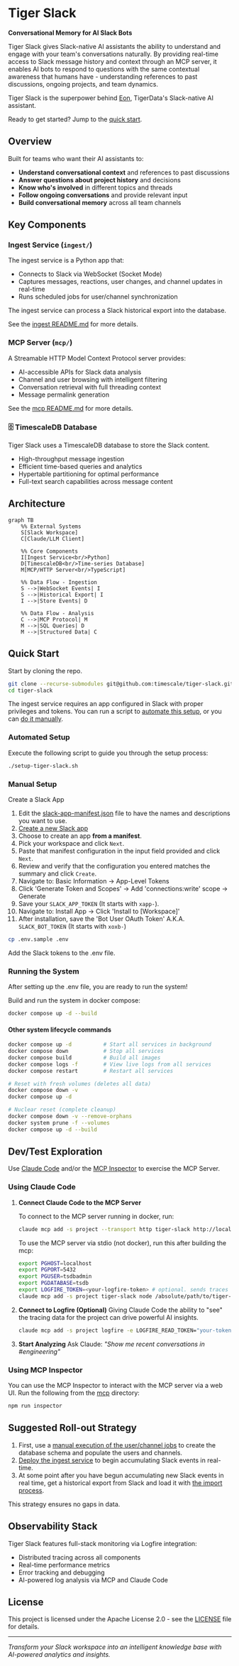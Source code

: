 # Tiger Slack

**Conversational Memory for AI Slack Bots**

Tiger Slack gives Slack-native AI assistants the ability to understand and engage with your team's conversations naturally. By providing real-time access to Slack message history and context through an MCP server, it enables AI bots to respond to questions with the same contextual awareness that humans have - understanding references to past discussions, ongoing projects, and team dynamics.

Tiger Slack is the superpower behind [Eon](https://github.com/timescale/tiger-eon), TigerData's Slack-native AI assistant.

Ready to get started? Jump to the [quick start](#quick-start).

## Overview

Built for teams who want their AI assistants to:
- **Understand conversational context** and references to past discussions
- **Answer questions about project history** and decisions
- **Know who's involved** in different topics and threads
- **Follow ongoing conversations** and provide relevant input
- **Build conversational memory** across all team channels

## Key Components

### **Ingest Service** (`ingest/`)

The ingest service is a Python app that:
- Connects to Slack via WebSocket (Socket Mode)
- Captures messages, reactions, user changes, and channel updates in real-time
- Runs scheduled jobs for user/channel synchronization

The ingest service can process a Slack historical export into the database.

See the [ingest README.md](/ingest/README.md) for more details.

### **MCP Server** (`mcp/`)
A Streamable HTTP Model Context Protocol server provides:
- AI-accessible APIs for Slack data analysis
- Channel and user browsing with intelligent filtering
- Conversation retrieval with full threading context
- Message permalink generation

See the [mcp README.md](/mcp/README.md) for more details.

### 🗄️ **TimescaleDB Database**
Tiger Slack uses a TimescaleDB database to store the Slack content.
- High-throughput message ingestion
- Efficient time-based queries and analytics
- Hypertable partitioning for optimal performance
- Full-text search capabilities across message content

## Architecture

```mermaid
graph TB
    %% External Systems
    S[Slack Workspace]
    C[Claude/LLM Client]
    
    %% Core Components  
    I[Ingest Service<br/>Python]
    D[TimescaleDB<br/>Time-series Database]
    M[MCP/HTTP Server<br/>TypeScript]
    
    %% Data Flow - Ingestion
    S -->|WebSocket Events| I
    S -->|Historical Export| I
    I -->|Store Events| D
    
    %% Data Flow - Analysis
    C -->|MCP Protocol| M
    M -->|SQL Queries| D
    M -->|Structured Data| C
```

## Quick Start

Start by cloning the repo.

```bash
git clone --recurse-submodules git@github.com:timescale/tiger-slack.git
cd tiger-slack
```

The ingest service requires an app configured in Slack with proper privileges and tokens.
You can run a script to [automate this setup](#automated-setup), or you can [do it manually](#manual-setup).

### Automated Setup

Execute the following script to guide you through the setup process:

```bash
./setup-tiger-slack.sh
```

### Manual Setup

Create a Slack App

1. Edit the [slack-app-manifest.json](/slack-app-manifest.json) file to have the names and descriptions you want to use.
2. [Create a new Slack app](https://api.slack.com/apps?new_app=1)
3. Choose to create an app **from a manifest**.
4. Pick your workspace and click `Next`.
5. Paste that manifest configuration in the input field provided and click `Next`.
6. Review and verify that the configuration you entered matches the summary and click `Create`.
7. Navigate to: Basic Information → App-Level Tokens
8. Click 'Generate Token and Scopes' → Add 'connections:write' scope → Generate
9. Save your `SLACK_APP_TOKEN` (It starts with `xapp-`).
10. Navigate to: Install App → Click 'Install to [Workspace]'
11. After installation, save the 'Bot User OAuth Token' A.K.A. `SLACK_BOT_TOKEN` (It starts with `xoxb-`)

```bash
cp .env.sample .env
```

Add the Slack tokens to the .env file.


### Running the System

After setting up the .env file, you are ready to run the system!

Build and run the system in docker compose:

```bash
docker compose up -d --build
```

#### Other system lifecycle commands

```bash
docker compose up -d          # Start all services in background
docker compose down           # Stop all services
docker compose build          # Build all images
docker compose logs -f        # View live logs from all services
docker compose restart        # Restart all services

# Reset with fresh volumes (deletes all data)
docker compose down -v
docker compose up -d

# Nuclear reset (complete cleanup)
docker compose down -v --remove-orphans
docker system prune -f --volumes
docker compose up -d --build
```

## Dev/Test Exploration

Use [Claude Code](https://www.claude.com/product/claude-code) and/or the [MCP Inspector](https://github.com/modelcontextprotocol/inspector) to exercise the MCP Server.

### Using Claude Code

1. **Connect Claude Code to the MCP Server**

   To connect to the MCP server running in docker, run:

   ```bash
   claude mcp add -s project --transport http tiger-slack http://localhost:3001/mcp
   ```

   To use the MCP server via stdio (not docker), run this after building the mcp:

   ```bash
   export PGHOST=localhost
   export PGPORT=5432
   export PGUSER=tsdbadmin
   export PGDATABASE=tsdb
   export LOGFIRE_TOKEN=<your-logfire-token> # optional. sends traces from the mcp server to logfire
   claude mcp add -s project tiger-slack node /absolute/path/to/tiger-slack/mcp/dist/index.js stdio
   ```

2. **Connect to Logfire (Optional)**
   Giving Claude Code the ability to "see" the tracing data for the project can drive powerful AI insights.

   ```bash
   claude mcp add -s project logfire -e LOGFIRE_READ_TOKEN="your-token-here" -- uvx logfire-mcp@latest
   ```

4. **Start Analyzing**
   Ask Claude: *"Show me recent conversations in #engineering"*

### Using MCP Inspector

You can use the MCP Inspector to interact with the MCP server via a web UI. Run the following from the [mcp](/mcp) directory:

```bash
npm run inspector
```

## Suggested Roll-out Strategy

1. First, use a [manual execution of the user/channel jobs](/ingest/README.md#manual-job-execution) to create the database schema and populate the users and channels.
2. [Deploy the ingest service](/ingest/README.md#running-the-ingest-service) to begin accumulating Slack events in real-time.
3. At some point after you have begun accumulating new Slack events in real time, get a historical export from Slack and load it with [the import process](/ingest/README.md#historical-data-import).

This strategy ensures no gaps in data.

## **Observability Stack**
Tiger Slack features full-stack monitoring via Logfire integration:
- Distributed tracing across all components
- Real-time performance metrics
- Error tracking and debugging
- AI-powered log analysis via MCP and Claude Code

## License

This project is licensed under the Apache License 2.0 - see the [LICENSE](LICENSE) file for details.

---

*Transform your Slack workspace into an intelligent knowledge base with AI-powered analytics and insights.*